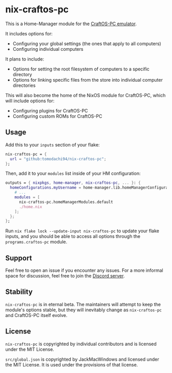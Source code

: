 # nix-craftos-pc
This is a Home-Manager module for the [CraftOS-PC emulator](https://craftos-pc.cc).

It includes options for:
* Configuring your global settings (the ones that apply to all computers)
* Configuring individual computers

It plans to include:
* Options for setting the root filesystem of computers to a specific directory
* Options for linking specific files from the store into individual computer directories

This will also become the home of the NixOS module for CraftOS-PC, which will include options for:
* Configuring plugins for CraftOS-PC
* Configuring custom ROMs for CraftOS-PC

## Usage

Add this to your `inputs` section of your flake:

```nix
nix-craftos-pc = {
  url = "github:tomodachi94/nix-craftos-pc";
};
```

Then, add it to your `modules` list inside of your HM configuration:

```nix
outputs = { nixpkgs, home-manager, nix-craftos-pc, ... }: {
  homeConfigurations.myUsername = home-manager.lib.homeManagerConfiguration {
    # ...
    modules = [
      nix-craftos-pc.homeManagerModules.default
      ./home.nix
    ];
  };
};
```

Run `nix flake lock --update-input nix-craftos-pc` to update your flake inputs, and you should be able to access all options through the `programs.craftos-pc` module.

## Support

Feel free to open an issue if you encounter any issues. For a more informal space for discussion, feel free to join the [Discord server](https://discord.gg/Xs3VKNJrMb).

## Stability

`nix-craftos-pc` is in eternal beta. The maintainers will attempt to keep the module's options stable, but they will inevitably change as `nix-craftos-pc` and CraftOS-PC itself evolve.

## License

`nix-craftos-pc` is copyrighted by individual contributors and is licensed under the MIT License.

`src/global.json` is copyrighted by JackMacWindows and licensed under the MIT License. It is used under the provisions of that license.
